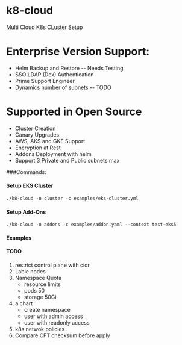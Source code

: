 # k8-cloud
Multi Cloud K8s CLuster Setup


# Enterprise Version Support:
* Helm Backup and Restore -- Needs Testing
* SSO LDAP (Dex) Authentication
* Prime Support Engineer
* Dynamics number of subnets -- TODO


# Supported in Open Source 
* Cluster Creation
* Canary Upgrades
* AWS, AKS and GKE Support
* Encryption at Rest
* Addons Deployment with helm
* Support 3 Private and Public subnets max

###Commands:
#### Setup EKS Cluster
```
./k8-cloud -o cluster -c examples/eks-cluster.yml
```
#### Setup Add-Ons
```
./k8-cloud -o addons -c examples/addon.yaml --context test-eks5
``` 

#### Examples

#### TODO
1. restrict control plane with cidr
1. Lable nodes
2. Namespace Quota
   * resource limits
   * pods 50
   * storage 50Gi
3. a chart
    * create namespace
    * user with admin access
    * user with readonly access
4. k8s netwok policies
5. Compare CFT checksum before apply
    


